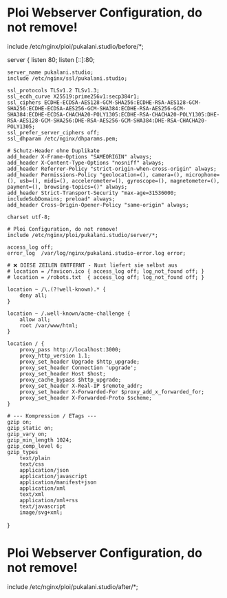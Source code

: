 # Ploi Webserver Configuration, do not remove!

include /etc/nginx/ploi/pukalani.studio/before/\*;

server {
listen 80;
listen [::]:80;

    server_name pukalani.studio;
    include /etc/nginx/ssl/pukalani.studio;

    ssl_protocols TLSv1.2 TLSv1.3;
    ssl_ecdh_curve X25519:prime256v1:secp384r1;
    ssl_ciphers ECDHE-ECDSA-AES128-GCM-SHA256:ECDHE-RSA-AES128-GCM-SHA256:ECDHE-ECDSA-AES256-GCM-SHA384:ECDHE-RSA-AES256-GCM-SHA384:ECDHE-ECDSA-CHACHA20-POLY1305:ECDHE-RSA-CHACHA20-POLY1305:DHE-RSA-AES128-GCM-SHA256:DHE-RSA-AES256-GCM-SHA384:DHE-RSA-CHACHA20-POLY1305;
    ssl_prefer_server_ciphers off;
    ssl_dhparam /etc/nginx/dhparams.pem;

    # Schutz-Header ohne Duplikate
    add_header X-Frame-Options "SAMEORIGIN" always;
    add_header X-Content-Type-Options "nosniff" always;
    add_header Referrer-Policy "strict-origin-when-cross-origin" always;
    add_header Permissions-Policy "geolocation=(), camera=(), microphone=(), usb=(), midi=(), accelerometer=(), gyroscope=(), magnetometer=(), payment=(), browsing-topics=()" always;
    add_header Strict-Transport-Security "max-age=31536000; includeSubDomains; preload" always;
    add_header Cross-Origin-Opener-Policy "same-origin" always;

    charset utf-8;

    # Ploi Configuration, do not remove!
    include /etc/nginx/ploi/pukalani.studio/server/*;

    access_log off;
    error_log  /var/log/nginx/pukalani.studio-error.log error;

    # ❌ DIESE ZEILEN ENTFERNT - Nuxt liefert sie selbst aus
    # location = /favicon.ico { access_log off; log_not_found off; }
    # location = /robots.txt  { access_log off; log_not_found off; }

    location ~ /\.(?!well-known).* {
        deny all;
    }

    location ~ /.well-known/acme-challenge {
        allow all;
        root /var/www/html;
    }

    location / {
        proxy_pass http://localhost:3000;
        proxy_http_version 1.1;
        proxy_set_header Upgrade $http_upgrade;
        proxy_set_header Connection 'upgrade';
        proxy_set_header Host $host;
        proxy_cache_bypass $http_upgrade;
        proxy_set_header X-Real-IP $remote_addr;
        proxy_set_header X-Forwarded-For $proxy_add_x_forwarded_for;
        proxy_set_header X-Forwarded-Proto $scheme;
    }

    # --- Kompression / ETags ---
    gzip on;
    gzip_static on;
    gzip_vary on;
    gzip_min_length 1024;
    gzip_comp_level 6;
    gzip_types
        text/plain
        text/css
        application/json
        application/javascript
        application/manifest+json
        application/xml
        text/xml
        application/xml+rss
        text/javascript
        image/svg+xml;

}

# Ploi Webserver Configuration, do not remove!

include /etc/nginx/ploi/pukalani.studio/after/\*;
